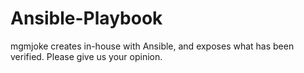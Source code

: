 # Ansible-Playbook
mgmjoke creates in-house with Ansible, and exposes what has been verified.
Please give us your opinion.
